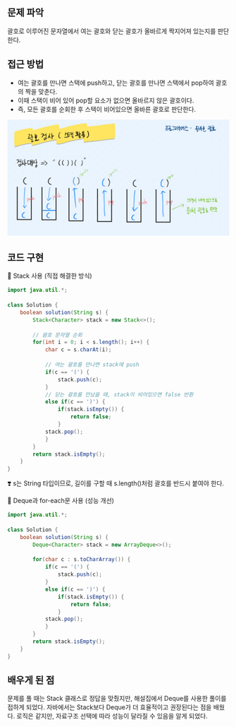 ## 문제 파악

괄호로 이루어진 문자열에서 여는 괄호와 닫는 괄호가 올바르게 짝지어져 있는지를 판단한다.

## 접근 방법

- 여는 괄호를 만나면 스택에 push하고, 닫는 괄호를 만나면 스택에서 pop하여 괄호의 짝을 맞춘다.
- 이때 스택이 비어 있어 pop할 요소가 없으면 올바르지 않은 괄호이다.
- 즉, 모든 괄호를 순회한 후 스택이 비어있으면 올바른 괄호로 판단한다.

![IMG_0004.jpeg](../img/IMG_0004.jpeg)

## 코드 구현

💟 Stack 사용 (직접 해결한 방식)

```java
import java.util.*;

class Solution {
    boolean solution(String s) {
        Stack<Character> stack = new Stack<>();
        
        // 괄호 문자열 순회
        for(int i = 0; i < s.length(); i++) {
            char c = s.charAt(i);
            
            // 여는 괄호를 만나면 stack에 push
            if(c == '(') {
                stack.push(c);
            }
            // 닫는 괄호를 만났을 때, stack이 비어있으면 false 반환
            else if(c == ')') {
                if(stack.isEmpty()) {
                    return false;
                }
            stack.pop();
            }
        }
        return stack.isEmpty();
    }
}
```

❣️ s는 String 타입이므로, 길이를 구할 때 s.length()처럼 괄호를 반드시 붙여야 한다.

💟 Deque과 for-each문 사용 (성능 개선)

```java
import java.util.*;

class Solution {
    boolean solution(String s) {
        Deque<Character> stack = new ArrayDeque<>();
        
        for(char c : s.toCharArray()) {
            if(c == '(') {
                stack.push(c);
            }
            else if(c == ')') {
                if(stack.isEmpty()) {
                    return false;
                }
            stack.pop();
            }
        }
        return stack.isEmpty();
    }
}
```

## 배우게 된 점

문제를 풀 때는 Stack 클래스로 정답을 맞췄지만, 해설집에서 Deque를 사용한 풀이를 접하게 되었다. 자바에서는 Stack보다 Deque가 더 효율적이고 권장된다는 점을 배웠다. 로직은 같지만, 자료구조 선택에 따라 성능이 달라질 수 있음을 알게 되었다.